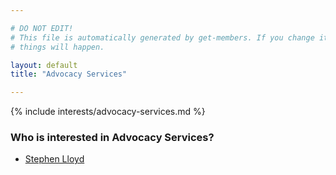 ```yaml
---

# DO NOT EDIT!
# This file is automatically generated by get-members. If you change it, bad
# things will happen.

layout: default
title: "Advocacy Services"

---
```


{% include interests/advocacy-services.md %}

### Who is interested in Advocacy Services?


* [Stephen Lloyd](members/stephen-lloyd.html)
